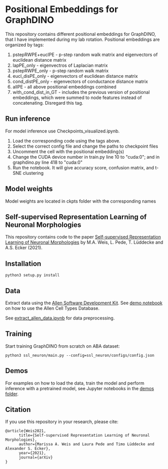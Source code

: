# Positional Embeddings for GraphDINO

This repository contains different positional embeddings for GraphDINO, that I have implemented during my lab rotation. 
Positional embeddings are organized by tags:
1. pstepRWPE+euclPE  - p-step random walk matrix and eigenvectors of euclidean distance matrix
2. lapPE_only  - eigenvectros of Laplacian matrix
3. pstepRWPE_only - p-step random walk matrix
4. eucl_disPE_only - eigenvectors of euclidean distance matrix
5. cond_distPE_only - eigenvectors of conductance distance matrix
6. allPE - all above positional embeddings combined
7. with_cond_dist_in_GT - includes the previous version of positional embeddings, which were summed to node features instead of concatenating. Disregard this tag.

## Run inference
For model inference use Checkpoints_visualized.ipynb. 
1. Load the corresponding code using the tags above. 
2. Select the correct config file and change the paths to checkpoint files
3. Uncomment the cell with the positional embedding(s)
4. Change the CUDA device number in train.py line 10 to "cuda:0"; and in graphdino.py line 418 to "cuda:0"
5. Run the notebook. It will give accuracy score, confusion matrix, and t-SNE clustering

## Model weights
Model weights are located in ckpts folder with the corresponding names 

## Self-supervised Representation Learning of Neuronal Morphologies

This repository contains code to the paper [Self-supervised Representation Learning of Neuronal Morphologies](https://arxiv.org/abs/2112.12482) by M.A. Weis, L. Pede, T. Lüddecke and A.S. Ecker (2021).

## Installation

```
python3 setup.py install
```

## Data

Extract data using the [Allen Software Development Kit](http://alleninstitute.github.io/AllenSDK/cell_types.html). See [demo notebook](http://alleninstitute.github.io/AllenSDK/_static/examples/nb/cell_types.html#Cell-Morphology-Reconstructions) on how to use the Allen Cell Types Database.

See [extract_allen_data.ipynb](https://github.com/marissaweis/ssl_neuron/blob/main/ssl_neuron/data/extract_allen_data.ipynb) for data preprocessing.


## Training
Start training GraphDINO from scratch on ABA dataset:
```
python3 ssl_neuron/main.py --config=ssl_neuron/configs/config.json
```

## Demos
For examples on how to load the data, train the model and perform inference with a pretrained model, see Jupyter notebooks in the [demos folder](https://github.com/marissaweis/ssl_neuron/tree/main/ssl_neuron/demos).


## Citation

If you use this repository in your research, please cite:
```
@article{Weis2021,
      title={Self-supervised Representation Learning of Neuronal Morphologies}, 
      author={Marissa A. Weis and Laura Pede and Timo Lüddecke and Alexander S. Ecker},
      year={2021},
      journal={arXiv}
}
```
